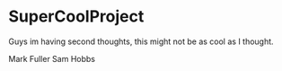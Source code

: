 # SuperCoolProject

Guys im having second thoughts, this might not be as cool as I thought.

Mark Fuller
Sam Hobbs
